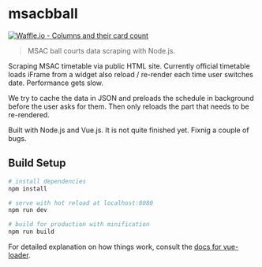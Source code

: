 # msacbball 
[![Waffle.io - Columns and their card count](https://badge.waffle.io/mingjuitsai/msacbball.svg?columns=all)](https://waffle.io/mingjuitsai/msacbball)

> MSAC ball courts data scraping with Node.js.

Scraping MSAC timetable via public HTML site. Currently official timetable loads iFrame from a widget also reload / re-render each time user switches date. Performance gets slow.

We try to cache the data in JSON and preloads the schedule in background before the user asks for them. Then only reloads the part that needs to be re-rendered.

Built with Node.js and Vue.js. It is not quite finished yet. Fixnig a couple of bugs.

## Build Setup

``` bash
# install dependencies
npm install

# serve with hot reload at localhost:8080
npm run dev

# build for production with minification
npm run build
```

For detailed explanation on how things work, consult the [docs for vue-loader](http://vuejs.github.io/vue-loader).
